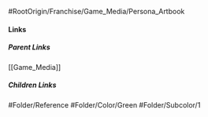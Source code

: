 #RootOrigin/Franchise/Game_Media/Persona_Artbook
#### Links
##### Parent Links
[[Game_Media]]
##### Children Links
#Folder/Reference
#Folder/Color/Green
#Folder/Subcolor/1
